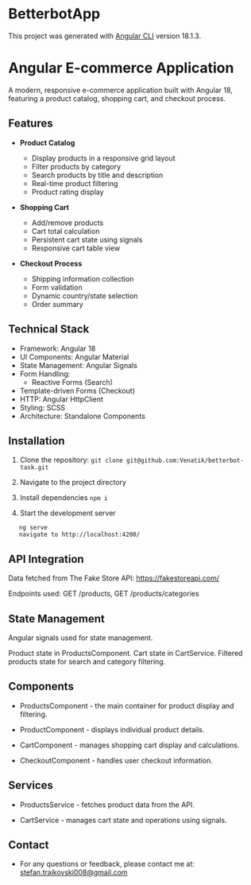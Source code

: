 # BetterbotApp

This project was generated with [Angular CLI](https://github.com/angular/angular-cli) version 18.1.3.

# Angular E-commerce Application

A modern, responsive e-commerce application built with Angular 18, featuring a product catalog, shopping cart, and checkout process.

## Features

- **Product Catalog**

  - Display products in a responsive grid layout
  - Filter products by category
  - Search products by title and description
  - Real-time product filtering
  - Product rating display

- **Shopping Cart**

  - Add/remove products
  - Cart total calculation
  - Persistent cart state using signals
  - Responsive cart table view

- **Checkout Process**
  - Shipping information collection
  - Form validation
  - Dynamic country/state selection
  - Order summary

## Technical Stack

- Framework: Angular 18
- UI Components: Angular Material
- State Management: Angular Signals
- Form Handling:
  - Reactive Forms (Search)
- Template-driven Forms (Checkout)
- HTTP: Angular HttpClient
- Styling: SCSS
- Architecture: Standalone Components

## Installation

1. Clone the repository:
   `git clone git@github.com:Venatik/betterbot-task.git`

2. Navigate to the project directory

3. Install dependencies
   `npm i`

4. Start the development server

```
   ng serve
   navigate to http://localhost:4200/
```

## API Integration

Data fetched from The Fake Store API: https://fakestoreapi.com/

Endpoints used: GET /products, GET /products/categories

## State Management

Angular signals used for state management.

Product state in ProductsComponent.
Cart state in CartService.
Filtered products state for search and category filtering.

## Components

- ProductsComponent - the main container for product display and filtering.

- ProductComponent - displays individual product details.

- CartComponent - manages shopping cart display and calculations.

- CheckoutComponent - handles user checkout information.

## Services

- ProductsService - fetches product data from the API.

- CartService - manages cart state and operations using signals.

## Contact

- For any questions or feedback, please contact me at: stefan.trajkovski008@gmail.com
